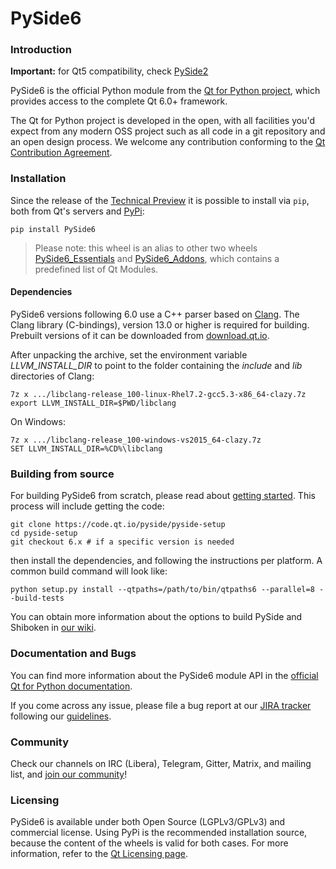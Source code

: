 # PySide6

### Introduction

**Important:** for Qt5 compatibility, check [PySide2](https://pypi.org/project/PySide2)

PySide6 is the official Python module from the
[Qt for Python project](https://wiki.qt.io/Qt_for_Python),
which provides access to the complete Qt 6.0+ framework.

The Qt for Python project is developed in the open, with all facilities you'd expect
from any modern OSS project such as all code in a git repository and an open
design process. We welcome any contribution conforming to the
[Qt Contribution Agreement](https://www.qt.io/contributionagreement/).

### Installation

Since the release of the [Technical Preview](https://blog.qt.io/blog/2018/06/13/qt-python-5-11-released/)
it is possible to install via `pip`, both from Qt's servers
and [PyPi](https://pypi.org/project/PySide6/):

```
pip install PySide6
```

> Please note: this wheel is an alias to other two wheels
> [PySide6_Essentials](https://pypi.org/project/PySide6_Essentials) and
> [PySide6_Addons](https://pypi.org/project/PySide6_Addons), which contains
> a predefined list of Qt Modules.

#### Dependencies

PySide6 versions following 6.0 use a C++ parser based on
[Clang](http://clang.org/). The Clang library (C-bindings), version 13.0 or
higher is required for building. Prebuilt versions of it can be downloaded from
[download.qt.io](https://download.qt.io/development_releases/prebuilt/libclang/).

After unpacking the archive, set the environment variable *LLVM_INSTALL_DIR* to
point to the folder containing the *include* and *lib* directories of Clang:

```
7z x .../libclang-release_100-linux-Rhel7.2-gcc5.3-x86_64-clazy.7z
export LLVM_INSTALL_DIR=$PWD/libclang
```

On Windows:

```
7z x .../libclang-release_100-windows-vs2015_64-clazy.7z
SET LLVM_INSTALL_DIR=%CD%\libclang
```

### Building from source

For building PySide6 from scratch, please read about
[getting started](https://doc.qt.io/qtforpython/gettingstarted.html).
This process will include getting the code:

```
git clone https://code.qt.io/pyside/pyside-setup
cd pyside-setup
git checkout 6.x # if a specific version is needed
```

then install the dependencies, and following the instructions per platform.
A common build command will look like:

```
python setup.py install --qtpaths=/path/to/bin/qtpaths6 --parallel=8 --build-tests
```

You can obtain more information about the options to build PySide and Shiboken
in [our wiki](https://wiki.qt.io/Qt_for_Python/).

### Documentation and Bugs

You can find more information about the PySide6 module API in the
[official Qt for Python documentation](https://doc.qt.io/qtforpython/).

If you come across any issue, please file a bug report at our
[JIRA tracker](https://bugreports.qt.io/projects/PYSIDE) following
our [guidelines](https://wiki.qt.io/Qt_for_Python/Reporting_Bugs).

### Community

Check our channels on IRC (Libera), Telegram, Gitter, Matrix, and mailing list,
and [join our community](https://wiki.qt.io/Qt_for_Python#Community)!

### Licensing

PySide6 is available under both Open Source (LGPLv3/GPLv3) and commercial
license. Using PyPi is the recommended installation source, because the
content of the wheels is valid for both cases. For more information, refer to
the [Qt Licensing page](https://www.qt.io/licensing/).

